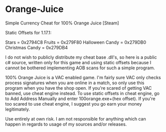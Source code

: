 # Orange-Juice
Simple Currency Cheat for 100% Orange Juice [Steam]

Static Offsets for 1.17.1:

Stars = 0x2794C8
Fruits = 0x279F80
Halloween Candy = 0x279DB0
Christmas Candy = 0x279DB4

I do not wish to publicly distribute my cheat base .dll's, so here is a public c# source, written only for this game and using static offsets because I cannot be bothered implementing AOB scans for such a simple program.

100% Orange Juice is a VAC enabled game. I'm fairly sure VAC only checks process signatures when you are online in a match, so only use this program when you have the shop open. If you're scared of getting VAC banned, use cheat engine instead. To use static offsets in cheat engine, go to Add Address Manually and enter 100orange.exe+(hex offset). If you're too scared to use cheat engine, I suggest you go earn your money legitimately. 

Use entirely at own risk. I am not responsible for anything which can happen in regards to usage of my sources and/or releases.
